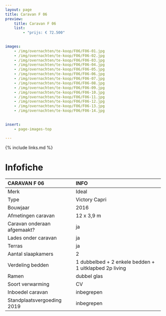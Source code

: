 ```yaml
---
layout: page
title: Caravan F 06
preview: 
    title: Caravan F 06
    list:
        - "prijs: € 72.500"
        
        
images:
    - /img/overnachten/te-koop/F06/F06-01.jpg
    - /img/overnachten/te-koop/F06/F06-02.jpg
    - /img/overnachten/te-koop/F06/F06-03.jpg
    - /img/overnachten/te-koop/F06/F06-04.jpg
    - /img/overnachten/te-koop/F06/F06-05.jpg
    - /img/overnachten/te-koop/F06/F06-06.jpg
    - /img/overnachten/te-koop/F06/F06-07.jpg
    - /img/overnachten/te-koop/F06/F06-08.jpg
    - /img/overnachten/te-koop/F06/F06-09.jpg
    - /img/overnachten/te-koop/F06/F06-10.jpg
    - /img/overnachten/te-koop/F06/F06-11.jpg
    - /img/overnachten/te-koop/F06/F06-12.jpg
    - /img/overnachten/te-koop/F06/F06-13.jpg
    - /img/overnachten/te-koop/F06/F06-14.jpg
    
    
insert:
    - page-images-top
    
---
```


{% include links.md %}



# Infofiche 

CARAVAN F 06                | INFO        | 
:---------------------------|:------------|
Merk                        |Ideal
Type                        |Victory Capri 
Bouwjaar                    |2016
Afmetingen caravan          |12 x 3,9 m
Caravan onderaan afgemaakt? |ja
Lades onder caravan         |ja
Terras                      |ja
Aantal slaapkamers          |2
Verdeling bedden            |1 dubbelbed + 2 enkele bedden + 1 uitklapbed 2p living 
Ramen                       |dubbel glas
Soort verwarming            |CV
Inboedel caravan            |inbegrepen
Standplaatsvergoeding 2019  |inbegrepen